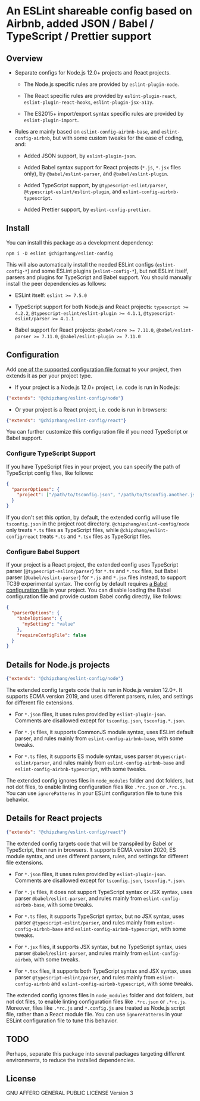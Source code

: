 # An ESLint shareable config based on Airbnb, added JSON / Babel / TypeScript / Prettier support

## Overview

- Separate configs for Node.js 12.0+ projects and React projects.

  - The Node.js specific rules are provided by `eslint-plugin-node`.

  - The React specific rules are provided by `eslint-plugin-react`, `eslint-plugin-react-hooks`, `eslint-plugin-jsx-a11y`.

  - The ES2015+ import/export syntax specific rules are provided by `eslint-plugin-import`.

- Rules are mainly based on `eslint-config-airbnb-base`, and `eslint-config-airbnb`,
  but with some custom tweaks for the ease of coding, and:

  - Added JSON support, by `eslint-plugin-json`.

  - Added Babel syntax support for React projects (`*.js`, `*.jsx` files only), by `@babel/eslint-parser`, and `@babel/eslint-plugin`.

  - Added TypeScript support, by `@typescript-eslint/parser`, `@typescript-eslint/eslint-plugin`, and `eslint-config-airbnb-typescript`.

  - Added Prettier support, by `eslint-config-prettier`.

## Install

You can install this package as a development dependency:

```shell
npm i -D eslint @chipzhang/eslint-config
```

This will also automatically install the needed ESLint configs (`eslint-config-*`) and some ESLint plugins (`eslint-config-*`),
but not ESLint itself, parsers and plugins for TypeScript and Babel support.
You should manually install the peer dependencies as follows:

- ESLint itself: `eslint >= 7.5.0`

- TypeScript support for both Node.js and React projects:
  `typescript >= 4.2.2`, `@typescript-eslint/eslint-plugin >= 4.1.1`, `@typescript-eslint/parser >= 4.1.1`

- Babel support for React projects:
  `@babel/core >= 7.11.0`, `@babel/eslint-parser >= 7.11.0`, `@babel/eslint-plugin >= 7.11.0`

## Configuration

Add [one of the supported configuration file format](https://eslint.org/docs/user-guide/configuring/configuration-files)
to your project, then extends it as per your project type.

- If your project is a Node.js 12.0+ project, i.e. code is run in Node.js:

```json
{"extends": "@chipzhang/eslint-config/node"}
```

- Or your project is a React project, i.e. code is run in browsers:

```json
{"extends": "@chipzhang/eslint-config/react"}
```

You can further customize this configuration file if you need TypeScript or Babel support.

### Configure TypeScript Support

If you have TypeScript files in your project, you can specify the path of TypeScript config files, like follows:

```json
{
  "parserOptions": {
    "project": ["/path/to/tsconfig.json", "/path/to/tsconfig.another.json"]
  }
}
```

If you don't set this option, by default, the extended config will use file `tsconfig.json` in the project root directory.
`@chipzhang/eslint-config/node` only treats `*.ts` files as TypeScript files,
while `@chipzhang/eslint-config/react` treats `*.ts` and `*.tsx` files as TypeScript files.

### Configure Babel Support

If your project is a React project,
the extended config uses TypeScript parser (`@typescript-eslint/parser`) for `*.ts` and `*.tsx` files,
but Babel parser (`@babel/eslint-parser`) for `*.js` and `*.jsx` files instead, to support TC39 experimental syntax.
The config by default requires [a Babel configuration file](https://babeljs.io/docs/en/config-files) in your project.
You can disable loading the Babel configuration file and provide custom Babel config directly, like follows:

```json
{
  "parserOptions": {
    "babelOptions": {
      "mySetting": "value"
    },
    "requireConfigFile": false
  }
}
```

## Details for Node.js projects

```json
{"extends": "@chipzhang/eslint-config/node"}
```

The extended config targets code that is run in Node.js version 12.0+.
It supports ECMA version 2019, and uses different parsers, rules, and settings for different file extensions.

- For `*.json` files, it uses rules provided by `eslint-plugin-json`.
  Comments are disallowed except for `tsconfig.json`, `tsconfig.*.json`.

- For `*.js` files, it supports CommonJS module syntax,
  uses ESLint default parser,
  and rules mainly from `eslint-config-airbnb-base`, with some tweaks.

- For `*.ts` files, it supports ES module syntax,
  uses parser `@typescript-eslint/parser`,
  and rules mainly from `eslint-config-airbnb-base` and `eslint-config-airbnb-typescript`, with some tweaks.

The extended config ignores files in `node_modules` folder and dot folders, but not dot files,
to enable linting configuration files like `.*rc.json` or `.*rc.js`.
You can use `ignorePatterns` in your ESLint configuration file to tune this behavior.

## Details for React projects

```json
{"extends": "@chipzhang/eslint-config/react"}
```

The extended config targets code that will be transpiled by Babel or TypeScript, then run in browsers.
It supports ECMA version 2020, ES module syntax, and uses different parsers, rules, and settings for different file extensions.

- For `*.json` files, it uses rules provided by `eslint-plugin-json`.
  Comments are disallowed except for `tsconfig.json`, `tsconfig.*.json`.

- For `*.js` files, it does not support TypeScript syntax or JSX syntax,
  uses parser `@babel/eslint-parser`,
  and rules mainly from `eslint-config-airbnb-base`, with some tweaks.

- For `*.ts` files, it supports TypeScript syntax, but no JSX syntax,
  uses parser `@typescript-eslint/parser`,
  and rules mainly from `eslint-config-airbnb-base` and `eslint-config-airbnb-typescript`, with some tweaks.

- For `*.jsx` files, it supports JSX syntax, but no TypeScript syntax,
  uses parser `@babel/eslint-parser`,
  and rules mainly from `eslint-config-airbnb`, with some tweaks.

- For `*.tsx` files, it supports both TypeScript syntax and JSX syntax,
  uses parser `@typescript-eslint/parser`,
  and rules mainly from `eslint-config-airbnb` and `eslint-config-airbnb-typescript`, with some tweaks.

The extended config ignores files in `node_modules` folder and dot folders, but not dot files,
to enable linting configuration files like `.*rc.json` or `.*rc.js`.
Moreover, files like `.*rc.js` and `*.config.js` are treated as Node.js script file, rather than a React module file.
You can use `ignorePatterns` in your ESLint configuration file to tune this behavior.

## TODO

Perhaps, separate this package into several packages targeting different environments, to reduce the installed dependencies.

## License

GNU AFFERO GENERAL PUBLIC LICENSE Version 3
